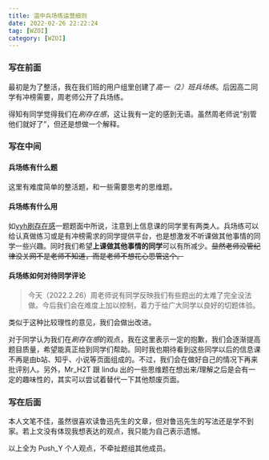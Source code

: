 ```yaml
---
title: 温中兵场练运营细则
date: 2022-02-26 22:22:24
tag: [WZOI]
category: [WZOI]
---
```


### 写在前面

最初是为了整活，我在我们班的用户组里创建了*高一（2）班兵场练*。后因高二同学有冲榜需要，周老师公开了兵场练。

得知有同学觉得我们在*刷存在感*，这让我有一定的感到无语。虽然周老师说“别管他们就好了”，但还是想做一个解释。

### 写在中间

#### 兵场练有什么题

这里有难度简单的整活题，和一些需要思考的思维题。

#### 兵场练有什么用

如[yyh刷存在感](http://python.wzms.com/s/31/156)一题题面中所说，注意到上信息课的同学里有两类人。兵场练可以给认真做练习或是有冲榜需求的同学提供平台，也是想激发不听课做其他事情的同学一些兴趣。同时我们希望**上课做其他事情的同学**可以有所减少。~~显然老师没管纪律没关网不是老师不知道，而是老师不想花心思管这个。~~

#### 兵场练如何对待同学评论

> 今天（2022.2.26）周老师说有同学反映我们有些题出的太难了完全没法做。今后我们会在难度上加以控制，着力于给广大同学以良好的切题体验。

类似于这种比较理性的意见，我们会做出改进。

对于同学认为我们在*刷存在感*的观点，我在这里表示一定的抱歉，我们会逐渐提高题目质量，希望能真正给到同学们帮助。同时我也期待看到这些同学以后的信息课不再是由b站、知乎、小说等页面组成的。不过，我们会在做好自己的情况下再来批评别人。另外，Mr_H2T 跟 lindu 出的一些思维题在想出来/理解之后是会有一定的趣味性的，其实可以尝试着替代一下其他颓废页面。

### 写在后面

本人文笔不佳，虽然很喜欢读鲁迅先生的文章，但对鲁迅先生的写法还是学不到家。若上文没有体现我想表达的观点，我只能为自己表示遗憾。

以上全为 Push_Y 个人观点，不牵扯题组其他成员。